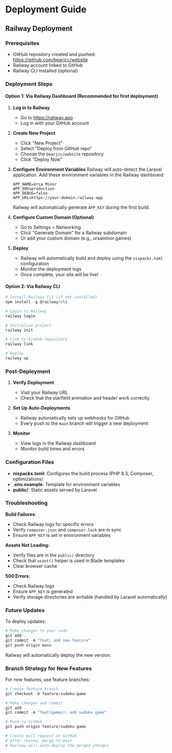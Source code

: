 # Deployment Guide

## Railway Deployment

### Prerequisites
- GitHub repository created and pushed: https://github.com/bearjcc/website
- Railway account linked to GitHub
- Railway CLI installed (optional)

### Deployment Steps

#### Option 1: Via Railway Dashboard (Recommended for first deployment)

1. **Log in to Railway**
   - Go to https://railway.app
   - Log in with your GitHub account

2. **Create New Project**
   - Click "New Project"
   - Select "Deploy from GitHub repo"
   - Choose the `bearjcc/website` repository
   - Click "Deploy Now"

3. **Configure Environment Variables**
   Railway will auto-detect the Laravel application. Add these environment variables in the Railway dashboard:
   
   ```
   APP_NAME=Ursa Minor
   APP_ENV=production
   APP_DEBUG=false
   APP_URL=https://your-domain.railway.app
   ```
   
   Railway will automatically generate `APP_KEY` during the first build.

4. **Configure Custom Domain (Optional)**
   - Go to Settings > Networking
   - Click "Generate Domain" for a Railway subdomain
   - Or add your custom domain (e.g., ursaminor.games)

5. **Deploy**
   - Railway will automatically build and deploy using the `nixpacks.toml` configuration
   - Monitor the deployment logs
   - Once complete, your site will be live!

#### Option 2: Via Railway CLI

```powershell
# Install Railway CLI (if not installed)
npm install -g @railway/cli

# Login to Railway
railway login

# Initialize project
railway init

# Link to GitHub repository
railway link

# Deploy
railway up
```

### Post-Deployment

1. **Verify Deployment**
   - Visit your Railway URL
   - Check that the starfield animation and header work correctly

2. **Set Up Auto-Deployments**
   - Railway automatically sets up webhooks for GitHub
   - Every push to the `main` branch will trigger a new deployment

3. **Monitor**
   - View logs in the Railway dashboard
   - Monitor build times and errors

### Configuration Files

- **nixpacks.toml**: Configures the build process (PHP 8.3, Composer, optimizations)
- **.env.example**: Template for environment variables
- **public/**: Static assets served by Laravel

### Troubleshooting

**Build Failures:**
- Check Railway logs for specific errors
- Verify `composer.json` and `composer.lock` are in sync
- Ensure `APP_KEY` is set in environment variables

**Assets Not Loading:**
- Verify files are in the `public/` directory
- Check that `asset()` helper is used in Blade templates
- Clear browser cache

**500 Errors:**
- Check Railway logs
- Ensure `APP_KEY` is generated
- Verify storage directories are writable (handled by Laravel automatically)

### Future Updates

To deploy updates:

```powershell
# Make changes to your code
git add .
git commit -m "feat: add new feature"
git push origin main
```

Railway will automatically deploy the new version.

### Branch Strategy for New Features

For new features, use feature branches:

```powershell
# Create feature branch
git checkout -b feature/sudoku-game

# Make changes and commit
git add .
git commit -m "feat(games): add sudoku game"

# Push to GitHub
git push origin feature/sudoku-game

# Create pull request on GitHub
# After review, merge to main
# Railway will auto-deploy the merged changes
```

